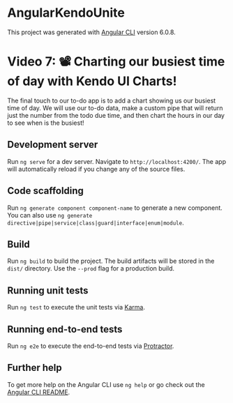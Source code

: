 # AngularKendoUnite

This project was generated with [Angular CLI](https://github.com/angular/angular-cli) version 6.0.8.

# Video 7: 📽️ Charting our busiest time of day with Kendo UI Charts! 

The final touch to our to-do app is to add a chart showing us our busiest time of day. We will use our to-do data, make a custom pipe that will return just the number from the todo due time, and then chart the hours in our day to see when is the busiest!

## Development server

Run `ng serve` for a dev server. Navigate to `http://localhost:4200/`. The app will automatically reload if you change any of the source files.

## Code scaffolding

Run `ng generate component component-name` to generate a new component. You can also use `ng generate directive|pipe|service|class|guard|interface|enum|module`.

## Build

Run `ng build` to build the project. The build artifacts will be stored in the `dist/` directory. Use the `--prod` flag for a production build.

## Running unit tests

Run `ng test` to execute the unit tests via [Karma](https://karma-runner.github.io).

## Running end-to-end tests

Run `ng e2e` to execute the end-to-end tests via [Protractor](http://www.protractortest.org/).

## Further help

To get more help on the Angular CLI use `ng help` or go check out the [Angular CLI README](https://github.com/angular/angular-cli/blob/master/README.md).
